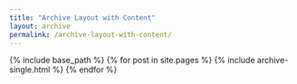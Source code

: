 ```yaml
---
title: "Archive Layout with Content"
layout: archive
permalink: /archive-layout-with-content/
---
```


{% include base_path %}
{% for post in site.pages %}
{% include archive-single.html %}
{% endfor %}